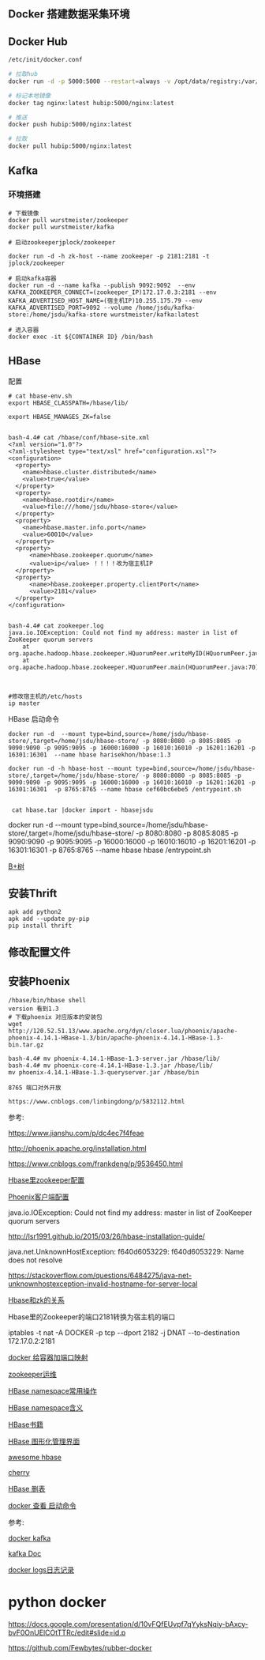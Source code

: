 ## Docker 搭建数据采集环境


## Docker Hub

```sh
/etc/init/docker.conf

# 拉取hub
docker run -d -p 5000:5000 --restart=always -v /opt/data/registry:/var/lib/registry --name registry registry

# 标记本地镜像
docker tag nginx:latest hubip:5000/nginx:latest

# 推送
docker push hubip:5000/nginx:latest

# 拉取
docker pull hubip:5000/nginx:latest
```

[]()
## Kafka



### 环境搭建

```
# 下载镜像
docker pull wurstmeister/zookeeper
docker pull wurstmeister/kafka

# 启动zookeeperjplock/zookeeper

docker run -d -h zk-host --name zookeeper -p 2181:2181 -t jplock/zookeeper

# 启动kafka容器
docker run -d --name kafka --publish 9092:9092  --env KAFKA_ZOOKEEPER_CONNECT=(zookeeper_IP)172.17.0.3:2181 --env KAFKA_ADVERTISED_HOST_NAME=(宿主机IP)10.255.175.79 --env KAFKA_ADVERTISED_PORT=9092 --volume /home/jsdu/kafka-store:/home/jsdu/kafka-store wurstmeister/kafka:latest

# 进入容器
docker exec -it ${CONTAINER ID} /bin/bash

```



## HBase



配置

```
# cat hbase-env.sh
export HBASE_CLASSPATH=/hbase/lib/ 

export HBASE_MANAGES_ZK=false


bash-4.4# cat /hbase/conf/hbase-site.xml 
<?xml version="1.0"?>
<?xml-stylesheet type="text/xsl" href="configuration.xsl"?>
<configuration>
  <property>
    <name>hbase.cluster.distributed</name>
    <value>true</value>
  </property>
  <property>
    <name>hbase.rootdir</name>
    <value>file:///home/jsdu/hbase-store</value>
  </property>
  <property>
    <name>hbase.master.info.port</name>
    <value>60010</value>
  </property>
  <property>
      <name>hbase.zookeeper.quorum</name>
      <value>ip</value> ！！！！改为宿主机IP
  </property>
  <property>
      <name>hbase.zookeeper.property.clientPort</name>
      <value>2181</value>
  </property>
</configuration>


bash-4.4# cat zookeeper.log 
java.io.IOException: Could not find my address: master in list of ZooKeeper quorum servers
	at org.apache.hadoop.hbase.zookeeper.HQuorumPeer.writeMyID(HQuorumPeer.java:149)
	at org.apache.hadoop.hbase.zookeeper.HQuorumPeer.main(HQuorumPeer.java:70)



#修改宿主机的/etc/hosts
ip master
```





HBase 启动命令



```
docker run -d  --mount type=bind,source=/home/jsdu/hbase-store/,target=/home/jsdu/hbase-store/ -p 8080:8080 -p 8085:8085 -p 9090:9090 -p 9095:9095 -p 16000:16000 -p 16010:16010 -p 16201:16201 -p 16301:16301  --name hbase harisekhon/hbase:1.3
```



```
docker run -d -h hbase-host --mount type=bind,source=/home/jsdu/hbase-store/,target=/home/jsdu/hbase-store/ -p 8080:8080 -p 8085:8085 -p 9090:9090 -p 9095:9095 -p 16000:16000 -p 16010:16010 -p 16201:16201 -p 16301:16301  -p 8765:8765 --name hbase cef60bc6ebe5 /entrypoint.sh


 cat hbase.tar |docker import - hbasejsdu

```

docker run -d  --mount type=bind,source=/home/jsdu/hbase-store/,target=/home/jsdu/hbase-store/ -p 8080:8080 -p 8085:8085 -p 9090:9090 -p 9095:9095 -p 16000:16000 -p 16010:16010 -p 16201:16201 -p 16301:16301  -p 8765:8765 --name hbase hbase /entrypoint.sh



[B+树](https://www.cnblogs.com/vincently/p/4526560.html)

## 安装Thrift

```
apk add python2
apk add --update py-pip
pip install thrift

```



## 修改配置文件



## 安装Phoenix

```
/hbase/bin/hbase shell
version 看到1.3
# 下载phoenix 对应版本的安装包
wget  http://120.52.51.13/www.apache.org/dyn/closer.lua/phoenix/apache-phoenix-4.14.1-HBase-1.3/bin/apache-phoenix-4.14.1-HBase-1.3-bin.tar.gz

bash-4.4# mv phoenix-4.14.1-HBase-1.3-server.jar /hbase/lib/
bash-4.4# mv phoenix-core-4.14.1-HBase-1.3.jar /hbase/lib/
mv phoenix-4.14.1-HBase-1.3-queryserver.jar /hbase/bin

8765 端口对外开放

https://www.cnblogs.com/linbingdong/p/5832112.html
```







参考:

https://www.jianshu.com/p/dc4ec7f4feae

http://phoenix.apache.org/installation.html

https://www.cnblogs.com/frankdeng/p/9536450.html

[Hbase里zookeeper配置](https://blog.csdn.net/xx1710/article/details/66967804)

[Phoenix客户端配置](https://dxysun.com/2018/09/11/HBaseForPhoenix/)



java.io.IOException: Could not find my address: master in list of ZooKeeper quorum servers

http://lsr1991.github.io/2015/03/26/hbase-installation-guide/

java.net.UnknownHostException: f640d6053229: f640d6053229: Name does not resolve

https://stackoverflow.com/questions/6484275/java-net-unknownhostexception-invalid-hostname-for-server-local



[Hbase和zk的关系](https://www.2bowl.info/hbase%E4%B8%8Ezookeeper%E4%B9%8B%E9%97%B4%E7%9A%84%E5%85%B3%E7%B3%BB/)

Hbase里的Zookeeper的端口2181转换为宿主机的端口



iptables -t nat -A  DOCKER -p tcp --dport 2182 -j DNAT --to-destination 172.17.0.2:2181



[docker 给容器加端口映射](https://stackoverflow.com/questions/19335444/how-do-i-assign-a-port-mapping-to-an-existing-docker-container)

[zookeeper运维](https://www.hollischuang.com/archives/1208)






[HBase namespace常用操作](https://blog.csdn.net/opensure/article/details/46470969)

[HBase namespace含义](https://stackoverflow.com/questions/34129079/namespace-in-hbase)

[HBase书籍](http://hbase.apache.org/book.html#client)

[HBase 图形化管理界面](https://community.hortonworks.com/questions/47798/hbase-graphical-client.html)

[awesome hbase](https://github.com/rayokota/awesome-hbase)

[cherry](http://docs.cherrypy.org/en/latest/tutorials.html)

[HBase 删表](https://www.tutorialspoint.com/hbase/hbase_delete_data.htm)

[docker 查看 启动命令](https://stackoverflow.com/questions/27380641/see-full-command-of-running-stopped-container-in-docker)





参考:

[docker kafka](https://www.cnblogs.com/yxlblogs/p/10115672.html)

[kafka Doc](https://kafka.apache.org/quickstart)


[docker logs日志记录](https://www.ibm.com/developerworks/community/blogs/132cfa78-44b0-4376-85d0-d3096cd30d3f/entry/Docker_%E5%A6%82%E4%BD%95%E6%94%AF%E6%8C%81%E5%A4%9A%E7%A7%8D%E6%97%A5%E5%BF%97%E6%96%B9%E6%A1%88_%E6%AF%8F%E5%A4%A95%E5%88%86%E9%92%9F%E7%8E%A9%E8%BD%AC_Docker_%E5%AE%B9%E5%99%A8%E6%8A%80%E6%9C%AF_88?lang=en)


# python docker

https://docs.google.com/presentation/d/10vFQfEUvpf7qYyksNqiy-bAxcy-bvF0OnUElCOtTTRc/edit#slide=id.p

https://github.com/Fewbytes/rubber-docker